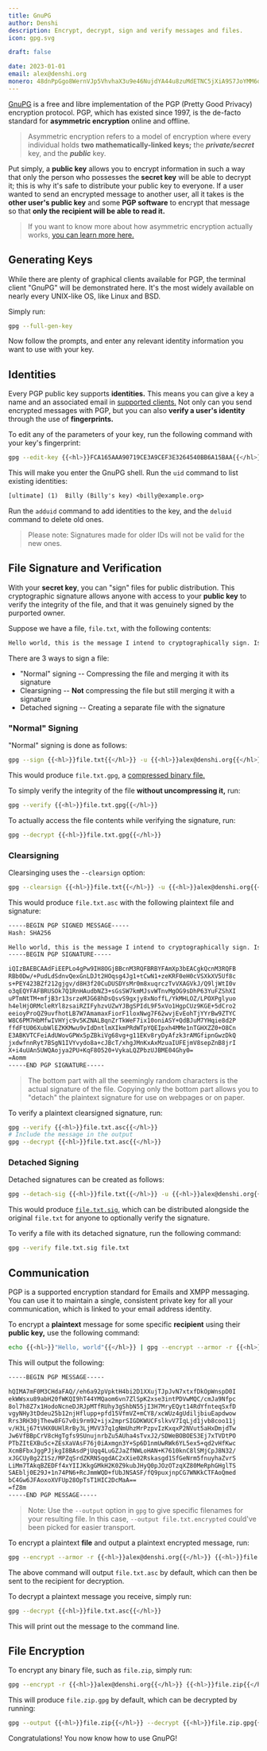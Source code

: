 ```yaml
---
title: GnuPG
author: Denshi
description: Encrypt, decrypt, sign and verify messages and files.
icon: gpg.svg

draft: false

date: 2023-01-01
email: alex@denshi.org
monero: 48dnPpGgo8WernVJp5VhvhaX3u9e46NujdYA44u8zuMdETNC5jXiA9S7JoYMM6qRt1ZcKpt1J3RZ3JPuMyXetmbHH7Mnc9C
---
```


[GnuPG](https://gnupg.org/) is a free and libre implementation of the PGP (Pretty Good Privacy) encryption protocol. PGP, which has existed since 1997, is the de-facto standard for **asymmetric encryption** online and offline.

> Asymmetric encryption refers to a model of encryption where every individual holds **two mathematically-linked keys;** the ***private/secret*** key, and the ***public*** key.

Put simply, a **public key** allows you to encrypt information in such a way that only the person who possesses the **secret key** will be able to decrypt it; this is why it's safe to distribute your public key to everyone. If a user wanted to send an encrypted message to another user, all it takes is the **other user's public key** and some **PGP software** to encrypt that message so that **only the recipient will be able to read it.**

> If you want to know more about how asymmetric encryption actually works, [you can learn more here.](https://users.ece.cmu.edu/~adrian/630-f04/PGP-intro.html#p10)

## Generating Keys

While there are plenty of graphical clients available for PGP, the terminal client "GnuPG" will be demonstrated here. It's the most widely available on nearly every UNIX-like OS, like Linux and BSD.

Simply run:

```sh
gpg --full-gen-key
```
Now follow the prompts, and enter any relevant identity information you want to use with your key. 
 
## Identities

Every PGP public key supports **identities.** This means you can give a key a name and an associated email in [supported clients.](https://www.openpgp.org/software/) Not only can you send encrypted messages with PGP, but you can also **verify a user's identity** through the use of **fingerprints.**

To edit any of the parameters of your key, run the following command with your key's fingerprint:

```sh
gpg --edit-key {{<hl>}}FCA165AAA90719CE3A9CEF3E3264540BB6A15BAA{{</hl>}}
```

This will make you enter the GnuPG shell. Run the `uid` command to list existing identities:

```txt
[ultimate] (1)  Billy (Billy's key) <billy@example.org>
```

Run the `adduid` command to add identities to the key, and the `deluid` command to delete old ones.

> Please note: Signatures made for older IDs will not be valid for the new ones.

## File Signature and Verification

With your **secret key**, you can "sign" files for public distribution. This cryptographic signature allows anyone with access to your **public key** to verify the integrity of the file, and that it was genuinely signed by the purported owner.

Suppose we have a file, `file.txt`, with the following contents:

```txt
Hello world, this is the message I intend to cryptographically sign. Isn't it neat?
```

There are 3 ways to sign a file:

 - "Normal" signing -- Compressing the file and merging it with its signature
 - Clearsigning -- **Not** compressing the file but still merging it with a signature
 - Detached signing -- Creating a separate file with the signature

### "Normal" Signing

"Normal" signing is done as follows:

```sh
gpg --sign {{<hl>}}file.txt{{</hl>}} -u {{<hl>}}alex@denshi.org{{</hl>}}
```

This would produce `file.txt.gpg`, a [compressed binary file.](file.txt.gpg)

To simply verify the integrity of the file **without uncompressing it,** run:

```sh
gpg --verify {{<hl>}}file.txt.gpg{{</hl>}}
```

To actually access the file contents while verifying the signature, run:
```sh
gpg --decrypt {{<hl>}}file.txt.gpg{{</hl>}}
```

### Clearsigning

Clearsinging uses the `--clearsign` option:

```sh
gpg --clearsign {{<hl>}}file.txt{{</hl>}} -u {{<hl>}}alex@denshi.org{{</hl>}}
```

This would produce `file.txt.asc` with the following plaintext file and signature:
```txt
-----BEGIN PGP SIGNED MESSAGE-----
Hash: SHA256

Hello world, this is the message I intend to cryptographically sign. Isn't it neat?
-----BEGIN PGP SIGNATURE-----

iQIzBAEBCAAdFiEEPLo4gPw9IH8OGjBBcnM3RQFBRBYFAmXp3bEACgkQcnM3RQFB
RBb0Dw/+PudLdSdnvQexGnLDJt2HOqsg4Jg1+tCwN1+zeKRF0eH0cVSXkXV5Uf8c
s+PEY423BZf212gjgv/d8H3f20CuDUSDYsMr0m8xuqrczTvVXAGVkJ/Q9ljWtI0v
o3qEQYFAFBRUSOk7Q1RnHAudbNZ3+sGsSW7kmMJsvWTnvMgOG9sDhP63YuFZShXI
uPTmNtTM+mfjB3r13srzeMJG68hDsQsvS9gxjy8xNoffL/YkMHLOZ/LPOXPglyuo
h4elHjORMcleRYl8zsaiRZIFyhzvUZwYJBgSPIdL9F5xVo1HgpCUz9KGE+5dCro2
eeioyProQZ9uvfhotLB7W7AmamaxFiorF1loxNwg7F62wvjEvEohTjYYrBw9ZTYC
W8C6PM7HbMfwIVHYjc9v5KZNALBqnZrTkWeF7ix10oniASY+QdBJuM7YHqie8d2P
ffdFtU06XubWlEZKKMwu9vIdDntlmXIkmPRdWTpYQEIpxh4MMe1nTGHXZZ0+O8Cn
E3ABKVTCFeiAdUWovGPWx5pZBkiVg68vg+g11EKv8ryDyAfzk3rAMGfipnGwzDkQ
jxdwfnnRyt7BSgN1IVYvydo8a+cJBcT/xhgJMnKxAxMzuaIUFEjmV8sepZnB8jrI
X+i4uUAn5UWQAojya2PU+KqF8O520+VykaLQZPbzUJBME04Ghy0=
=Aomm
-----END PGP SIGNATURE-----
```

> The bottom part with all the seemingly random characters is the actual signature of the file. Copying only the bottom part allows you to "detach" the plaintext signature for use on webpages or on paper.

To verify a plaintext clearsigned signature, run:

```sh
gpg --verify {{<hl>}}file.txt.asc{{</hl>}}
# Include the message in the output
gpg --decrypt {{<hl>}}file.txt.asc{{</hl>}}
```

### Detached Signing

Detached signatures can be created as follows:

```sh
gpg --detach-sig {{<hl>}}file.txt{{</hl>}} -u {{<hl>}}alex@denshi.org{{</hl>}}
```

This would produce [`file.txt.sig`](file.txt.sig), which can be distributed alongside the original `file.txt` for anyone to optionally verify the signature.

To verify a file with its detached signature, run the following command:

```sh
gpg --verify file.txt.sig file.txt
```

## Communication
PGP is a supported encryption standard for Emails and XMPP messaging. You can use it to maintain a single, consistent private key for all your communication, which is linked to your email address identity.

To encrypt a **plaintext** message for some specific **recipient** using their **public key,** use the following command:

```sh
echo {{<hl>}}"Hello, world"{{</hl>}} | gpg --encrypt --armor -r {{<hl>}}alex@denshi.org{{</hl>}}
```

This will output the following:
```txt
-----BEGIN PGP MESSAGE-----

hQIMA7mF0M3CHdaFAQ//eh6a92pVpktH4bi2D1XXujTJpJvN7xtxfDkOpWnspD0I
ekWWsxu89abH20fWKQI9hT44YMQaom6vn7ZlSpK2xse3intPDVwMQC/cmJa9Nfpc
8ol7h8Z7x1HodoNcneDJRJpMTfRUhy3gShbN55jI3H7MryEQyt14RdYfnteqSxfD
vgyNHy3tDdeu25b12njHflupp+pfd15VfmVZ+mCY8/xcWUz4gUdiljbiuEapdwow
Rrs3RH30jThew8FG7v0i9rm92+ijx2mprSIGDKWUCFslkvV7IqLjd1jvb8coo11j
v/H3Lj67tVHX0UHlRrBy3LjMVV37q1gNmUhzMrPzpvIzKxqxP2NVut5aHxDmjdTw
Jw6VfBBpCrV8cHgTgfs9SUnujnrbZu5AUha4sTvxJ2/SDWeBOBOES3Ej7xTVDtPO
PTbZItEXBu5c+ZEsXaVAsF76j0iAxmgn3Y+Sp6D1nmUwRWk6YL5ex5+qd2vHfKwc
XcmBFbxJggPJjkgI8BAsdPjUqq4LuGZJaZfNWLoHAN+K7610knC8lSMjCpJ8N32/
xJGCUy8g2Z1Sz/MPZqSrdZKRNSqgdAC2xXie02Rskasgd1SfGeNrm5fnuyhaZvrS
LiMm7TAkqBZEDFf4xYIIJKkgGMkH2K0Z9kubJHyQ0pJOzOTzqXZ80MeRphGHglTS
SAEblj0E29J+1n74PN6+RcJmmWQD+fUbJNSASF/fQ9puxjnpCG7WNKkCTFAoQmed
bC4Gw6JFAoxoXVFUp28OpTsT1HIC2DcMaA==
=fZ8m
-----END PGP MESSAGE-----
```

> Note: Use the `--output` option in `gpg` to give specific filenames for your resulting file. In this case, `--output file.txt.encrypted` could've been picked for easier transport.

To encrypt a plaintext **file** and output a plaintext encrypted message, run:

```sh
gpg --encrypt --armor -r {{<hl>}}alex@denshi.org{{</hl>}} {{<hl>}}file.txt{{</hl>}}
```

The above command will output `file.txt.asc` by default, which can then be sent to the recipient for decryption.

To decrypt a plaintext message you receive, simply run:
```sh
gpg --decrypt {{<hl>}}file.txt.asc{{</hl>}}
``` 

This will print out the message to the command line.

## File Encryption

To encrypt any binary file, such as `file.zip`, simply run:

```sh
gpg --encrypt -r {{<hl>}}alex@denshi.org{{</hl>}} {{<hl>}}file.zip{{</hl>}}
```

This will produce `file.zip.gpg` by default, which can be decrypted by running:

```sh
gpg --output {{<hl>}}file.zip{{</hl>}} --decrypt {{<hl>}}file.zip.gpg{{</hl>}}
```

Congratulations! You now know how to use GnuPG!
